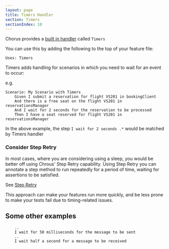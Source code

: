 ```yaml
---
layout: page
title: Timers Handler
section: Timers
sectionIndex: 10
---
```


Chorus provides a [built in handler](/pages/BuiltInHandlers/BuiltInHandlers) called `Timers`

You can use this by adding the following to the top of your feature file:

    Uses: Timers
    
Timers adds handling for scenarios in which you need to wait for an event to occur:

e.g.

    Scenario: My Scenario with Timers
        Given I submit a reservation for flight VS201 in bookingClient
        And there is a free seat on the flight VS201 in reservationsManager
        And I wait for 2 seconds for the reservation to be processed
        Then I have a seat reserved for flight VS201 in reservationsManager
         
In the above example, the step `I wait for 2 seconds .*` would be matched by Timers handler

### Consider Step Retry 

In most cases, where you are considering using a sleep, you would be better off using Chrous' Step Retry capability.
Using Step Retry you can annotate a step method to run repeatedly for a period of time, waiting for assertions to be satisfied.

See [Step Retry](/pages/DistributedTesting/StepRetry)

This approach can make your features run more quickly, and be less prone to make your tests fail due to timing-related issues.


## Some other examples

        ..
        I wait for 50 milliseconds for the message to be sent
        ..
        I wait half a second for a message to be received
        
        
